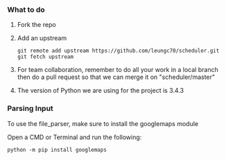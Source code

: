 ### What to do

1. Fork the repo
2. Add an upstream

   ```
   git remote add upstream https://github.com/leungc70/scheduler.git
   git fetch upstream
   ```
   
3. For team collaboration, remember to do all your work in a local branch then do a pull request so that we can merge it on "scheduler/master"
4. The version of Python we are using for the project is 3.4.3

### Parsing Input

To use the file_parser, make sure to install the googlemaps module 

Open a CMD or Terminal and run the following:

```
python -m pip install googlemaps
```
